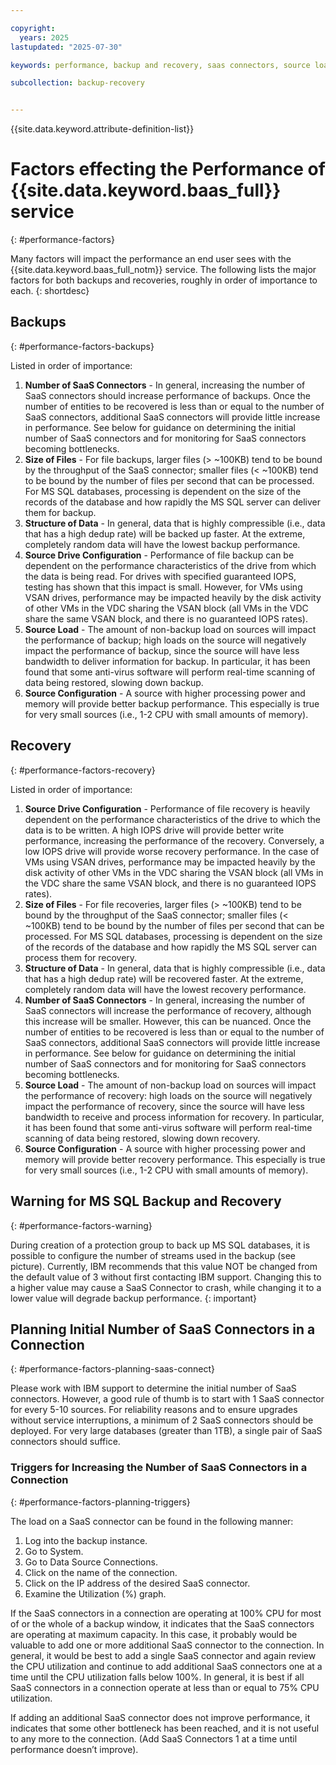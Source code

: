 ```yaml
---

copyright:
  years: 2025
lastupdated: "2025-07-30"

keywords: performance, backup and recovery, saas connectors, source load, source drive configuration, structure of data, size of files

subcollection: backup-recovery


---
```


{{site.data.keyword.attribute-definition-list}}

# Factors effecting the Performance of {{site.data.keyword.baas_full}} service
{: #performance-factors}

Many factors will impact the performance an end user sees with the {{site.data.keyword.baas_full_notm}} service. The following lists the major factors for both backups and recoveries, roughly in order of importance to each.
{: shortdesc}

## Backups
{: #performance-factors-backups}

Listed in order of importance:

1. **Number of SaaS Connectors** - In general, increasing the number of SaaS connectors should increase performance of backups. Once the number of entities to be recovered is less than or equal to the number of SaaS connectors, additional SaaS connectors will provide little increase in performance. See below for guidance on determining the initial number of SaaS connectors and for monitoring for SaaS connectors becoming bottlenecks.
2. **Size of Files** - For file backups, larger files (> ~100KB) tend to be bound by the throughput of the SaaS connector; smaller files (< ~100KB) tend to be bound by the number of files per second that can be processed. For MS SQL databases, processing is dependent on the size of the records of the database and how rapidly the MS SQL server can deliver them for backup.
3. **Structure of Data** - In general, data that is highly compressible (i.e., data that has a high dedup rate) will be backed up faster. At the extreme, completely random data will have the lowest backup performance.
4. **Source Drive Configuration** - Performance of file backup can be dependent on the performance characteristics of the drive from which the data is being read. For drives with specified guaranteed IOPS, testing has shown that this impact is small. However, for VMs using VSAN drives, performance may be impacted heavily by the disk activity of other VMs in the VDC sharing the VSAN block (all VMs in the VDC share the same VSAN block, and there is no guaranteed IOPS rates).
5. **Source Load** - The amount of non-backup load on sources will impact the performance of backup; high loads on the source will negatively impact the performance of backup, since the source will have less bandwidth to deliver information for backup. In particular, it has been found that some anti-virus software will perform real-time scanning of data being restored, slowing down backup.
6. **Source Configuration** - A source with higher processing power and memory will provide better backup performance. This especially is true for very small sources (i.e., 1-2 CPU with small amounts of memory).

## Recovery
{: #performance-factors-recovery}

Listed in order of importance:

1. **Source Drive Configuration** - Performance of file recovery is heavily dependent on the performance characteristics of the drive to which the data is to be written. A high IOPS drive will provide better write performance, increasing the performance of the recovery. Conversely, a low IOPS drive will provide worse recovery performance. In the case of VMs using VSAN drives, performance may be impacted heavily by the disk activity of other VMs in the VDC sharing the VSAN block (all VMs in the VDC share the same VSAN block, and there is no guaranteed IOPS rates).
2. **Size of Files** - For file recoveries, larger files (> ~100KB) tend to be bound by the throughput of the SaaS connector; smaller files (< ~100KB) tend to be bound by the number of files per second that can be processed. For MS SQL databases, processing is dependent on the size of the records of the database and how rapidly the MS SQL server can process them for recovery.
3. **Structure of Data** - In general, data that is highly compressible (i.e., data that has a high dedup rate) will be recovered faster. At the extreme, completely random data will have the lowest recovery performance.
4. **Number of SaaS Connectors** - In general, increasing the number of SaaS connectors will increase the performance of recovery, although this increase will be smaller. However, this can be nuanced. Once the number of entities to be recovered is less than or equal to the number of SaaS connectors, additional SaaS connectors will provide little increase in performance. See below for guidance on determining the initial number of SaaS connectors and for monitoring for SaaS connectors becoming bottlenecks.
5. **Source Load** - The amount of non-backup load on sources will impact the performance of recovery: high loads on the source will negatively impact the performance of recovery, since the source will have less bandwidth to receive and process information for recovery. In particular, it has been found that some anti-virus software will perform real-time scanning of data being restored, slowing down recovery.
6. **Source Configuration** - A source with higher processing power and memory will provide better recovery performance. This especially is true for very small sources (i.e., 1-2 CPU with small amounts of memory).

## Warning for MS SQL Backup and Recovery
{: #performance-factors-warning}

During creation of a protection group to back up MS SQL databases, it is possible to configure the number of streams used in the backup (see picture). Currently, IBM recommends that this value NOT be changed from the default value of 3 without first contacting IBM support. Changing this to a higher value may cause a SaaS Connector to crash, while changing it to a lower value will degrade backup performance.
{: important}

## Planning Initial Number of SaaS Connectors in a Connection
{: #performance-factors-planning-saas-connect}

Please work with IBM support to determine the initial number of SaaS connectors. However, a good rule of thumb is to start with 1 SaaS connector for every 5-10 sources. For reliability reasons and to ensure upgrades without service interruptions, a minimum of 2 SaaS connectors should be deployed. For very large databases (greater than 1TB), a single pair of SaaS connectors should suffice.

### Triggers for Increasing the Number of SaaS Connectors in a Connection
{: #performance-factors-planning-triggers}

The load on a SaaS connector can be found in the following manner:

1. Log into the backup instance.
2. Go to System.
3. Go to Data Source Connections.
4. Click on the name of the connection.
5. Click on the IP address of the desired SaaS connector.
6. Examine the Utilization (%) graph.

If the SaaS connectors in a connection are operating at 100% CPU for most of or the whole of a backup window, it indicates that the SaaS connectors are operating at maximum capacity. In this case, it probably would be valuable to add one or more additional SaaS connector to the connection. In general, it would be best to add a single SaaS connector and again review the CPU utilization and continue to add additional SaaS connectors one at a time until the CPU utilization falls below 100%. In general, it is best if all SaaS connectors in a connection operate at less than or equal to 75% CPU utilization.

If adding an additional SaaS connector does not improve performance, it indicates that some other bottleneck has been reached, and it is not useful to any more to the connection.  (Add SaaS Connectors 1 at a time until performance doesn’t improve).




